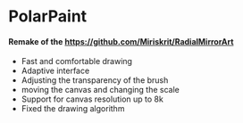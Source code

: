 # PolarPaint
#### Remake of the https://github.com/Miriskrit/RadialMirrorArt

* Fast and comfortable drawing
* Adaptive interface
* Adjusting the transparency of the brush
* moving the canvas and changing the scale
* Support for canvas resolution up to 8k
* Fixed the drawing algorithm
